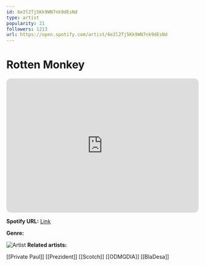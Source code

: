```yaml
---
id: 6e2l2Tj5Kk9WN7nk9dEsNd
type: artist
popularity: 21
followers: 1213
url: https://open.spotify.com/artist/6e2l2Tj5Kk9WN7nk9dEsNd
---
```

# Rotten Monkey

<iframe style="border-radius:12px" src="https://open.spotify.com/embed/artist/6e2l2Tj5Kk9WN7nk9dEsNd" width="100%" height="352" frameBorder="0" allowfullscreen="" allow="autoplay; clipboard-write; encrypted-media; fullscreen; picture-in-picture" loading="lazy"></iframe>

**Spotify URL:** [Link](https://open.spotify.com/artist/6e2l2Tj5Kk9WN7nk9dEsNd)

**Genre:** 

![Artist](https://i.scdn.co/image/ab67616d0000b273cecc52cb66cf023e5dce8bed)
**Related artists:**

[[Private Paul]]
[[Prezident]]
[[Scotch]]
[[ODMGDIA]]
[[BlaDesa]]
